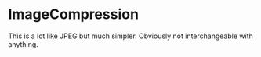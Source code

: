 # ImageCompression
This is a lot like JPEG but much simpler. Obviously not interchangeable with anything.
